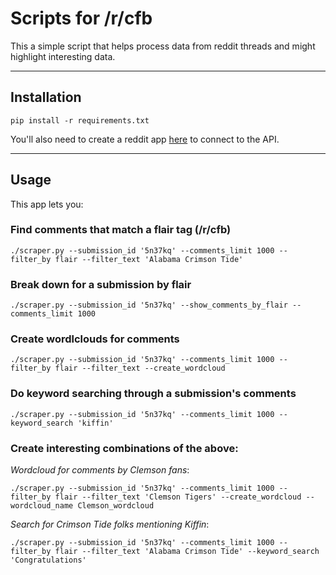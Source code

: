 # Scripts for /r/cfb

This a simple script that helps process data from reddit threads and might highlight interesting data.

---

## Installation

`pip install -r requirements.txt`

You'll also need to create a reddit app [here](https://ssl.reddit.com/prefs/apps) to connect to the API.

---

## Usage

This app lets you:

### Find comments that match a flair tag (/r/cfb)

`./scraper.py --submission_id '5n37kq' --comments_limit 1000 --filter_by flair --filter_text 'Alabama Crimson Tide'`

### Break down for a submission by flair
`./scraper.py --submission_id '5n37kq' --show_comments_by_flair --comments_limit 1000`

### Create wordlclouds for comments
`./scraper.py --submission_id '5n37kq' --comments_limit 1000 --filter_by flair --filter_text --create_wordcloud`

### Do keyword searching through a submission's comments
`./scraper.py --submission_id '5n37kq' --comments_limit 1000 --keyword_search 'kiffin'`

### Create interesting combinations of the above:
*Wordcloud for comments by Clemson fans*:

`./scraper.py --submission_id '5n37kq' --comments_limit 1000 --filter_by flair --filter_text 'Clemson Tigers' --create_wordcloud --wordcloud_name Clemson_wordcloud`

*Search for Crimson Tide folks mentioning Kiffin*:

`./scraper.py --submission_id '5n37kq' --comments_limit 1000 --filter_by flair --filter_text 'Alabama Crimson Tide' --keyword_search 'Congratulations'`
